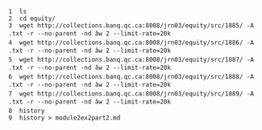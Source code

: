    1  ls
    2  cd equity/
    3  wget http://collections.banq.qc.ca:8008/jrn03/equity/src/1885/ -A .txt -r --no-parent -nd âw 2 --limit-rate=20k
    4  wget http://collections.banq.qc.ca:8008/jrn03/equity/src/1886/ -A .txt -r --no-parent -nd âw 2 --limit-rate=20k
    5  wget http://collections.banq.qc.ca:8008/jrn03/equity/src/1887/ -A .txt -r --no-parent -nd âw 2 --limit-rate=20k
    6  wget http://collections.banq.qc.ca:8008/jrn03/equity/src/1888/ -A .txt -r --no-parent -nd âw 2 --limit-rate=20k
    7  wget http://collections.banq.qc.ca:8008/jrn03/equity/src/1889/ -A .txt -r --no-parent -nd âw 2 --limit-rate=20k
    8  history
    9  history > module2ex2part2.md
